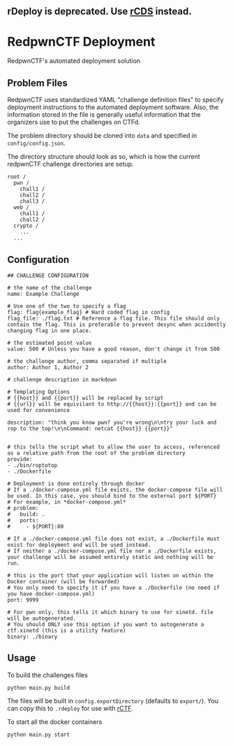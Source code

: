 ## rDeploy is deprecated. Use [rCDS](https://github.com/redpwn/rcds) instead.

# RedpwnCTF Deployment

RedpwnCTF's automated deployment solution

## Problem Files

RedpwnCTF uses standardized YAML "challenge definition files" to specify deployment instructions to the automated deployment software. Also, the information stored in the file is generally useful information that the organizers use to put the challenges on CTFd.

The problem directory should be cloned into `data` and specified in `config/config.json`. 

The directory structure should look as so, which is how the current redpwnCTF challenge directories are setup.

```
root /
  pwn /
    chall1 / 
    chall2 /
    chall3 /
  web /
    chall1 /
    chall2 /
  crypto /
    ...
  ...
```

## Configuration

```
## CHALLENGE CONFIGURATION

# the name of the challenge
name: Example Challenge

# Use one of the two to specify a flag
flag: flag{example_flag} # Hard coded flag in config
flag_file: ./flag.txt # Reference a flag file. This file should only contain the flag. This is preferable to prevent desync when accidently changing flag in one place.

# the estimated point value
value: 500 # Unless you have a good reason, don't change it from 500

# the challenge author, comma separated if multiple
author: Author 1, Author 2

# challenge description in markdown

# Templating Options
# {{host}} and {{port}} will be replaced by script
# {{url}} will be equivilant to http://{{host}}:{{port}} and can be used for convenience

description: "think you know pwn? you're wrong\n\ntry your luck and rop to the top!\n\nCommand: netcat {{host}} {{port}}" 


# this tells the script what to allow the user to access, referenced as a relative path from the root of the problem directory
provide:
- ./bin/roptotop
- ./Dockerfile

# Deployment is done entirely through docker
# If a ./docker-compose.yml file exists, the docker-compose file will be used. In this case, you should bind to the external port ${PORT}
# For example, in *docker-compose.yml*
# problem:
#   build: .
#   ports: 
#     - ${PORT}:80

# If a ./docker-compose.yml file does not exist, a ./Dockerfile must exist for deployment and will be used instead. 
# If neither a ./docker-compose.yml file nor a ./Dockerfile exists, your challenge will be assumed entirely static and nothing will be run.

# this is the port that your application will listen on within the Docker container (will be forwarded)
# You only need to specify it if you have a ./Dockerfile (no need if you have docker-compose.yml)
port: 9999

# For pwn only, this tells it which binary to use for xinetd. file will be autogenerated. 
# You should ONLY use this option if you want to autogenerate a ctf.xinetd (this is a utility feature)
binary: ./binary
```

## Usage

To build the challenges files

```
python main.py build
```

The files will be built in `config.exportDirectory` (defaults to `export/`). You can copy this to `.rdeploy` for use with [rCTF](https://github.com/redpwn/rctf/).

To start all the docker containers

```
python main.py start
```


